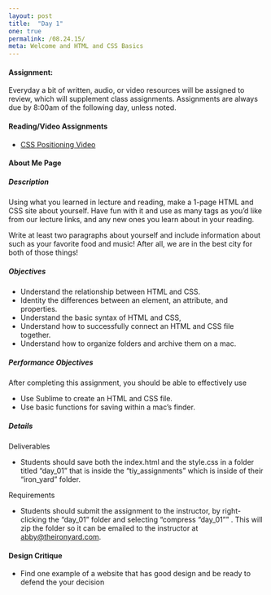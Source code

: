 ```yaml
---
layout: post
title:  "Day 1"
one: true
permalink: /08.24.15/
meta: Welcome and HTML and CSS Basics
---
```

#### Assignment:
Everyday a bit of written, audio, or video resources will be assigned to review, which will supplement class assignments. Assignments are always due by 8:00am of the following day, unless noted.

#### Reading/Video Assignments
- [CSS Positioning Video](https://css-tricks.com/video-screencasts/110-quick-overview-of-css-position-values/)

#### About Me Page

##### Description
Using what you learned in lecture and reading, make a 1-page HTML and CSS site about yourself. Have fun with it and use as many tags as you’d like from our lecture links, and any new ones you learn about in your reading.

Write at least two paragraphs about yourself and include information about such as your favorite food and music! After all, we are in the best city for both of those things!

##### Objectives
- Understand the relationship between HTML and CSS.
- Identity the differences between an element, an attribute, and properties.
- Understand the basic syntax of HTML and CSS,
- Understand how to successfully connect an HTML and CSS file together.
- Understand how to organize folders and archive them on a mac.

##### Performance Objectives
After completing this assignment, you should be able to effectively use

- Use Sublime to create an HTML and CSS file.
- Use basic functions for saving within a mac’s finder.

##### Details

Deliverables

- Students should save both the index.html and the style.css in a folder titled “day_01” that is inside the “tiy_assignments” which is inside of their “iron_yard” folder.

Requirements

- Students should submit the assignment to the instructor, by right-clicking the “day_01” folder and selecting “compress “day_01”” . This will zip the folder so it can be emailed to the instructor at abby@theironyard.com.

#### Design Critique
- Find one example of a website that has good design and be ready to defend the your decision


